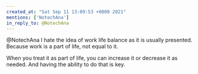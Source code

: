 ```yaml
---
created_at: "Sat Sep 11 13:09:53 +0000 2021"
mentions: ['NotechAna']
in_reply_to: @NotechAna
---
```


@NotechAna I hate the idea of work life balance as it is usually presented. Because work is a part of life, not equal to it.

When you treat it as part of life, you can increase it or decrease it as needed. And having the ability to do that is key.